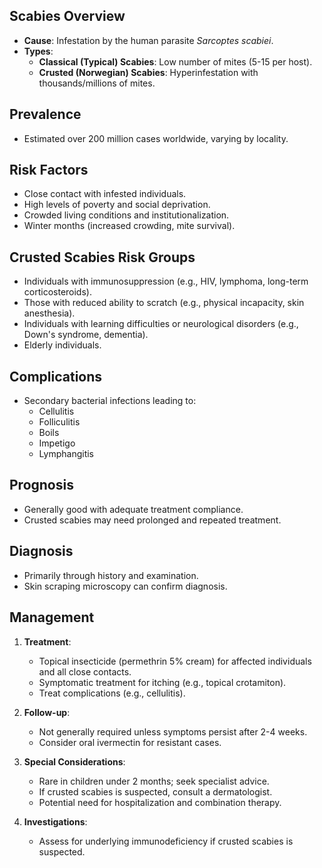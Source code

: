 ## Scabies Overview

- **Cause**: Infestation by the human parasite *Sarcoptes scabiei*.
- **Types**:
  - **Classical (Typical) Scabies**: Low number of mites (5-15 per host).
  - **Crusted (Norwegian) Scabies**: Hyperinfestation with thousands/millions of mites.

## Prevalence
- Estimated over 200 million cases worldwide, varying by locality.

## Risk Factors
- Close contact with infested individuals.
- High levels of poverty and social deprivation.
- Crowded living conditions and institutionalization.
- Winter months (increased crowding, mite survival).

## Crusted Scabies Risk Groups
- Individuals with immunosuppression (e.g., HIV, lymphoma, long-term corticosteroids).
- Those with reduced ability to scratch (e.g., physical incapacity, skin anesthesia).
- Individuals with learning difficulties or neurological disorders (e.g., Down's syndrome, dementia).
- Elderly individuals.

## Complications
- Secondary bacterial infections leading to:
  - Cellulitis
  - Folliculitis
  - Boils
  - Impetigo
  - Lymphangitis

## Prognosis
- Generally good with adequate treatment compliance.
- Crusted scabies may need prolonged and repeated treatment.

## Diagnosis
- Primarily through history and examination.
- Skin scraping microscopy can confirm diagnosis.

## Management
1. **Treatment**:
   - Topical insecticide (permethrin 5% cream) for affected individuals and all close contacts.
   - Symptomatic treatment for itching (e.g., topical crotamiton).
   - Treat complications (e.g., cellulitis).
  
2. **Follow-up**:
   - Not generally required unless symptoms persist after 2-4 weeks.
   - Consider oral ivermectin for resistant cases.

3. **Special Considerations**:
   - Rare in children under 2 months; seek specialist advice.
   - If crusted scabies is suspected, consult a dermatologist.
   - Potential need for hospitalization and combination therapy. 

4. **Investigations**:
   - Assess for underlying immunodeficiency if crusted scabies is suspected.